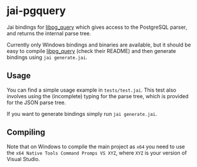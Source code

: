 # jai-pgquery

Jai bindings for [libpg_query](https://github.com/pganalyze/libpg_query) which gives access to the PostgreSQL parser, and returns the internal parse tree.

Currently only Windows bindings and binaries are available, but it should be easy to compile [libpg_query](https://github.com/pganalyze/libpg_query) (check their README) and then generate bindings using `jai generate.jai`.

## Usage

You can find a simple usage example in `tests/test.jai`. This test also involves using the (incomplete) typing for the parse tree, which is provided for the JSON parse tree.

If you want to generate bindings simply run `jai generate.jai`.

## Compiling

Note that on Windows to compile the main project as `x64` you need to use the `x64 Native Tools Command Promps VS XYZ`, where `XYZ` is your version of Visual Studio.
